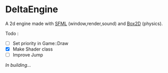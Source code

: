 # DeltaEngine
A 2d engine made with [SFML](https://www.sfml-dev.org/) (window,render,sound) and [Box2D](https://box2d.org/) (physics).

Todo :
- [ ] Set priority in Game::Draw
- [x] Make Shader class
- [ ] Improve Jump

*In building...*
